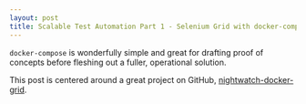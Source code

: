 ```yaml
---
layout: post
title: Scalable Test Automation Part 1 - Selenium Grid with docker-compose
---
```

`docker-compose` is wonderfully simple and great for drafting proof of concepts before fleshing out a fuller, operational solution.

This post is centered around a great project on GitHub, [nightwatch-docker-grid](https://github.com/mycargus/nightwatch-docker-grid).